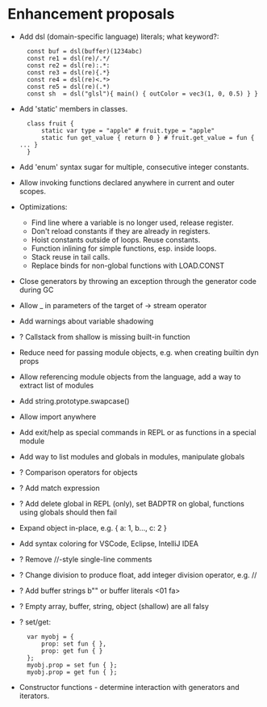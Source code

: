 ﻿Enhancement proposals
=====================

* Add dsl (domain-specific language) literals; what keyword?:

        const buf = dsl(buffer)(1234abc)
        const re1 = dsl(re)/.*/
        const re2 = dsl(re):.*:
        const re3 = dsl(re){.*}
        const re4 = dsl(re)<.*>
        const re5 = dsl(re)(.*)
        const sh  = dsl("glsl"){ main() { outColor = vec3(1, 0, 0.5) } }

* Add 'static' members in classes.

        class fruit {
            static var type = "apple" # fruit.type = "apple"
            static fun get_value { return 0 } # fruit.get_value = fun { ... }
        }

* Add 'enum' syntax sugar for multiple, consecutive integer constants.

* Allow invoking functions declared anywhere in current and outer scopes.

* Optimizations:

    - Find line where a variable is no longer used, release register.
    - Don't reload constants if they are already in registers.
    - Hoist constants outside of loops.  Reuse constants.
    - Function inlining for simple functions, esp. inside loops.
    - Stack reuse in tail calls.
    - Replace binds for non-global functions with LOAD.CONST

* Close generators by throwing an exception through the generator code during GC

* Allow _ in parameters of the target of -> stream operator

* Add warnings about variable shadowing

* ? Callstack from shallow is missing built-in function

* Reduce need for passing module objects, e.g. when creating builtin dyn props

* Allow referencing module objects from the language, add a way to extract list of modules

* Add string.prototype.swapcase()

* Allow import anywhere

* Add exit/help as special commands in REPL or as functions in a special module

* Add way to list modules and globals in modules, manipulate globals

* ? Comparison operators for objects

* ? Add match expression

* ? Add delete global in REPL (only), set BADPTR on global, functions using globals should then fail

* Expand object in-place, e.g. { a: 1, b..., c: 2 }

* Add syntax coloring for VSCode, Eclipse, IntelliJ IDEA

* ? Remove //-style single-line comments

* ? Change division to produce float, add integer division operator, e.g. //

* ? Add buffer strings b"" or buffer literals <01 fa>

* ? Empty array, buffer, string, object (shallow) are all falsy

* ? set/get:

        var myobj = {
            prop: set fun { },
            prop: get fun { }
        };
        myobj.prop = set fun { };
        myobj.prop = get fun { };

* Constructor functions - determine interaction with generators and iterators.
